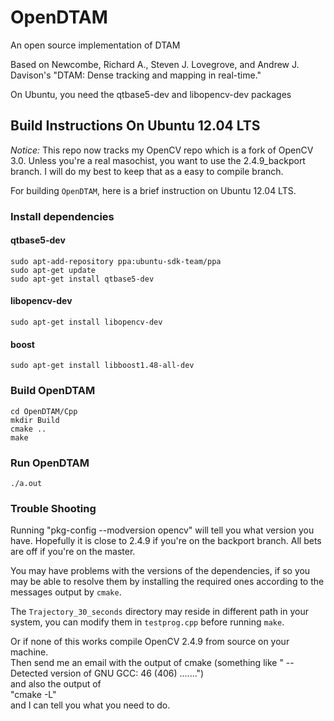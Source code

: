 OpenDTAM
========

An open source implementation of DTAM

Based on Newcombe, Richard A., Steven J. Lovegrove, and Andrew J. Davison's "DTAM: Dense tracking and mapping in real-time."

On Ubuntu, you need the qtbase5-dev and libopencv-dev packages

## Build Instructions On Ubuntu 12.04 LTS

*Notice:* This repo now tracks my OpenCV repo which is a fork of OpenCV 3.0. Unless you're a real masochist, you want to use the 2.4.9_backport branch. I will do my best to keep that as a easy to compile branch.

For building `OpenDTAM`, here is a brief instruction on Ubuntu 12.04 LTS.

### Install dependencies

#### qtbase5-dev

    sudo apt-add-repository ppa:ubuntu-sdk-team/ppa
    sudo apt-get update
    sudo apt-get install qtbase5-dev

#### libopencv-dev

    sudo apt-get install libopencv-dev

#### boost

    sudo apt-get install libboost1.48-all-dev

### Build OpenDTAM

    cd OpenDTAM/Cpp
    mkdir Build
    cmake ..
    make

### Run OpenDTAM

    ./a.out

### Trouble Shooting

Running  "pkg-config --modversion opencv" will tell you what version you have. Hopefully it is 
close to 2.4.9 if you're on the backport branch. All bets are off if you're on the master.

You may have problems with the versions of the dependencies, if so you may be able to resolve them by installing the required ones according to the messages output by `cmake`.

The `Trajectory_30_seconds` directory may reside in different path in your system, you can modify them in `testprog.cpp` before running `make`.

Or if none of this works compile OpenCV 2.4.9 from source on your machine.  
Then send me an email with the output of cmake (something like " -- Detected version of GNU GCC: 46 (406) .......")  
and also the output of   
"cmake -L"  
and I can tell you what you need to do.
